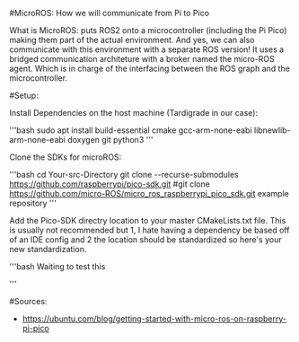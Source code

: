 #MicroROS: How we will communicate from Pi to Pico

What is MicroROS: puts ROS2 onto a microcontroller (including the Pi Pico) making them part of the actual environment. And yes, we can also communicate with this environment with a separate ROS version! It uses a bridged communication architeture with a broker named the micro-ROS agent. Which is in charge of the interfacing between the ROS graph and the microcontroller. 

#Setup:

Install Dependencies on the host machine (Tardigrade in our case):

'''bash
sudo apt install build-essential cmake gcc-arm-none-eabi libnewlib-arm-none-eabi doxygen git python3
'''

Clone the SDKs for microROS:

'''bash
cd Your-src-Directory
git clone --recurse-submodules https://github.com/raspberrypi/pico-sdk.git
#git clone https://github.com/micro-ROS/micro_ros_raspberrypi_pico_sdk.git example repository
'''

Add the Pico-SDK directry location to your master CMakeLists.txt file. This is usually not recommended but 1, I hate having a dependency be based off of an IDE config and 2 the location should be standardized so here's your new standardization.

'''bash
Waiting to test this

'''

#Sources: 
- https://ubuntu.com/blog/getting-started-with-micro-ros-on-raspberry-pi-pico 